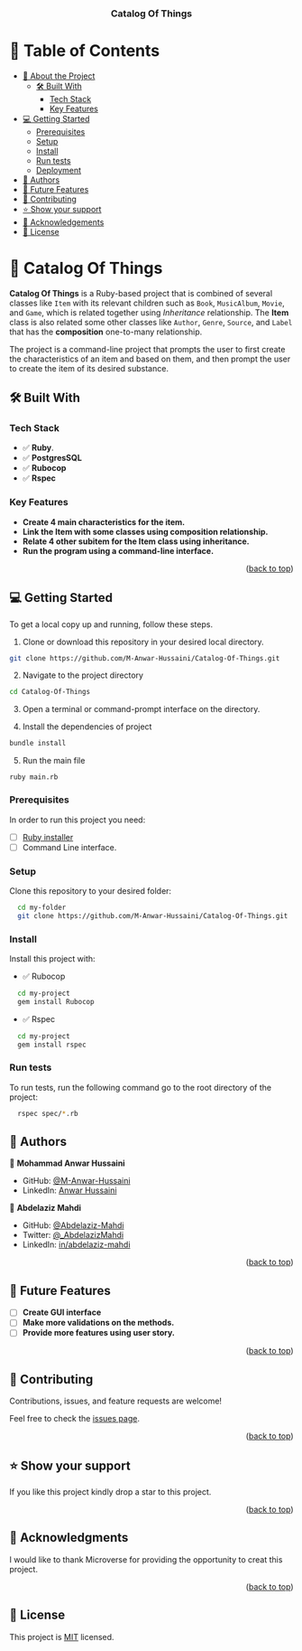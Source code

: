 <a name="readme-top"></a>

<div align="center">
  
  <h3><b>Catalog Of Things</b></h3>

</div>

<!-- TABLE OF CONTENTS -->

# 📗 Table of Contents

- [📖 About the Project](#about-project)
  - [🛠 Built With](#built-with)
    - [Tech Stack](#tech-stack)
    - [Key Features](#key-features)
- [💻 Getting Started](#getting-started)
  - [Prerequisites](#prerequisites)
  - [Setup](#setup)
  - [Install](#install)
  - [Run tests](#run-tests)
  - [Deployment](#deployment)
- [👥 Authors](#authors)
- [🔭 Future Features](#future-features)
- [🤝 Contributing](#contributing)
- [⭐️ Show your support](#support)
- [🙏 Acknowledgements](#acknowledgements)
- [📝 License](#license)

<!-- PROJECT DESCRIPTION -->

# 📖 Catalog Of Things <a name="about-project"></a>

**Catalog Of Things** is a Ruby-based project that is combined of several classes like `Item` with its relevant children such as `Book`, `MusicAlbum`, `Movie`, and `Game`, which is related together using _Inheritance_ relationship. The **Item** class is also related some other classes like `Author`, `Genre`, `Source`, and `Label` that has the **composition** one-to-many relationship.

The project is a command-line project that prompts the user to first create the characteristics of an item and based on them, and then prompt the user to create the item of its desired substance.

## 🛠 Built With <a name="built-with"></a>

### Tech Stack <a name="tech-stack"></a>

- ✅ **Ruby**.
- ✅ **PostgresSQL**
- ✅ **Rubocop**
- ✅ **Rspec**

<!-- Features -->

### Key Features <a name="key-features"></a>

- **Create 4 main characteristics for the item.**
- **Link the Item with some classes using composition relationship.**
- **Relate 4 other subitem for the Item class using inheritance.**
- **Run the program using a command-line interface.**

<p align="right">(<a href="#readme-top">back to top</a>)</p>

<!-- GETTING STARTED -->

## 💻 Getting Started <a name="getting-started"></a>

To get a local copy up and running, follow these steps.

1. Clone or download this repository in your desired local directory.

```sh
git clone https://github.com/M-Anwar-Hussaini/Catalog-Of-Things.git
```

2. Navigate to the project directory

```sh
cd Catalog-Of-Things
```

3. Open a terminal or command-prompt interface on the directory.

4. Install the dependencies of project

```sh
bundle install
```

5. Run the main file

```
ruby main.rb
```

### Prerequisites

In order to run this project you need:

- [ ] [Ruby installer](https://www.ruby-lang.org/en/downloads/)
- [ ] Command Line interface.

### Setup

Clone this repository to your desired folder:

```sh
  cd my-folder
  git clone https://github.com/M-Anwar-Hussaini/Catalog-Of-Things.git
```

### Install

Install this project with:

- ✅ Rubocop

```sh
  cd my-project
  gem install Rubocop
```

- ✅ Rspec

```sh
  cd my-project
  gem install rspec
```

### Run tests

To run tests, run the following command go to the root directory of the project:

```sh
  rspec spec/*.rb
```

<!-- AUTHORS -->

## 👥 Authors <a name="authors"></a>

👤 **Mohammad Anwar Hussaini**

- GitHub: [@M-Anwar-Hussaini](https://github.com/M-Anwar-Hussaini/)
- LinkedIn: [Anwar Hussaini](https://www.linkedin.com/in/anwar-hussaini/)

👤 **Abdelaziz Mahdi**

- GitHub: [@Abdelaziz-Mahdi](https://github.com/Abdelaziz-Mahdi)
- Twitter: [@_AbdelazizMahdi](https://twitter.com/_AbdelazizMahdi)
- LinkedIn: [in/abdelaziz-mahdi](https://www.linkedin.com/in/abdelaziz-mahdi)


<p align="right">(<a href="#readme-top">back to top</a>)</p>

<!-- FUTURE FEATURES -->

## 🔭 Future Features <a name="future-features"></a>

- [ ] **Create GUI interface**
- [ ] **Make more validations on the methods.**
- [ ] **Provide more features using user story.**

<p align="right">(<a href="#readme-top">back to top</a>)</p>

<!-- CONTRIBUTING -->

## 🤝 Contributing <a name="contributing"></a>

Contributions, issues, and feature requests are welcome!

Feel free to check the [issues page](https://github.com/M-Anwar-Hussaini/Catalog-Of-Things/issues).

<p align="right">(<a href="#readme-top">back to top</a>)</p>

<!-- SUPPORT -->

## ⭐️ Show your support <a name="support"></a>

If you like this project kindly drop a star to this project.

<p align="right">(<a href="#readme-top">back to top</a>)</p>

<!-- ACKNOWLEDGEMENTS -->

## 🙏 Acknowledgments <a name="acknowledgements"></a>

I would like to thank Microverse for providing the opportunity to creat this project.

<p align="right">(<a href="#readme-top">back to top</a>)</p>

<!-- LICENSE -->

## 📝 License <a name="license"></a>

This project is [MIT](./MIT.md) licensed.
